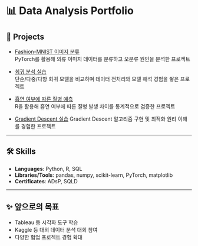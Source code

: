 # 📊 Data Analysis Portfolio

## 📂 Projects
- [Fashion-MNIST 이미지 분류](./fashion_mnist/README.md)  
  PyTorch를 활용해 의류 이미지 데이터를 분류하고 오분류 원인을 분석한 프로젝트

- [회귀 분석 실습](./regression_HW4/README.md)  
  단순/다중/다항 회귀 모델을 비교하며 데이터 전처리와 모델 해석 경험을 쌓은 프로젝트

- [흡연 여부에 따른 질병 예측](./smoking_disease/README.md)  
  R을 활용해 흡연 여부에 따른 질병 발생 차이를 통계적으로 검증한 프로젝트

- [Gradient Descent 실습](./gradient_descent_hw3)
  Gradient Descent 알고리즘 구현 및 최적화 원리 이해를 경험한 프로젝트
---

## 🛠 Skills
- **Languages**: Python, R, SQL  
- **Libraries/Tools**: pandas, numpy, scikit-learn, PyTorch, matplotlib  
- **Certificates**: ADsP, SQLD

---

## ✨ 앞으로의 목표
- Tableau 등 시각화 도구 학습  
- Kaggle 등 대외 데이터 분석 대회 참여  
- 다양한 협업 프로젝트 경험 확대

